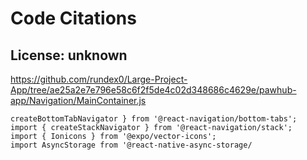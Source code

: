 # Code Citations

## License: unknown
https://github.com/rundex0/Large-Project-App/tree/ae25a2e7e796e58c6f2f5de4c02d348686c4629e/pawhub-app/Navigation/MainContainer.js

```
createBottomTabNavigator } from '@react-navigation/bottom-tabs';
import { createStackNavigator } from '@react-navigation/stack';
import { Ionicons } from '@expo/vector-icons';
import AsyncStorage from '@react-native-async-storage/
```


